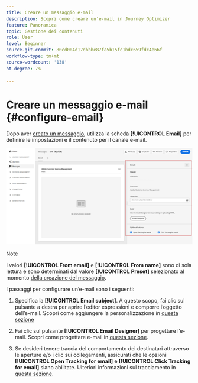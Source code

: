 ```yaml
---
title: Creare un messaggio e-mail
description: Scopri come creare un’e-mail in Journey Optimizer
feature: Panoramica
topic: Gestione dei contenuti
role: User
level: Beginner
source-git-commit: 80cd004d17dbbbe87fa5b15fc1bdc659fdc4e66f
workflow-type: tm+mt
source-wordcount: '138'
ht-degree: 7%

---
```


# Creare un messaggio e-mail {#configure-email}

Dopo aver [creato un messaggio](create-message.md), utilizza la scheda **[!UICONTROL Email]** per definire le impostazioni e il contenuto per il canale e-mail.

![](assets/emails-configuration.png)

>[!NOTE]
>
>I valori **[!UICONTROL From email]** e **[!UICONTROL From name]** sono di sola lettura e sono determinati dal valore **[!UICONTROL Preset]** selezionato al momento [della creazione del messaggio](create-message.md).

I passaggi per configurare un’e-mail sono i seguenti:

1. Specifica la **[!UICONTROL Email subject]**. A questo scopo, fai clic sul pulsante a destra per aprire l’editor espressioni e comporre l’oggetto dell’e-mail. Scopri come aggiungere la personalizzazione in [questa sezione](personalization/personalize.md)

1. Fai clic sul pulsante **[!UICONTROL Email Designer]** per progettare l’e-mail. Scopri come progettare e-mail in [questa sezione](design-emails.md).

1. Se desideri tenere traccia del comportamento dei destinatari attraverso le aperture e/o i clic sui collegamenti, assicurati che le opzioni **[!UICONTROL Open Tracking for email]** e **[!UICONTROL Click Tracking for email]** siano abilitate. Ulteriori informazioni sul tracciamento in [questa sezione](message-tracking.md).
